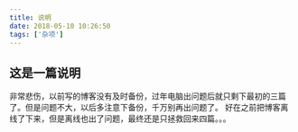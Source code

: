 ```yaml
---
title: 说明
date: 2018-05-10 10:26:50
tags: ['杂项']
---
```

## 这是一篇说明
非常悲伤，以前写的博客没有及时备份，过年电脑出问题后就只剩下最初的三篇了。但是问题不大，以后多注意下备份，千万别再出问题了。
好在之前把博客离线了下来，但是离线也出了问题，最终还是只拯救回来四篇。。。